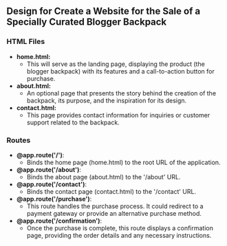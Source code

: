## Design for Create a Website for the Sale of a Specially Curated Blogger Backpack

### HTML Files

- **home.html:**
    - This will serve as the landing page, displaying the product (the blogger backpack) with its features and a call-to-action button for purchase.
- **about.html:**
    - An optional page that presents the story behind the creation of the backpack, its purpose, and the inspiration for its design.
- **contact.html:**
    - This page provides contact information for inquiries or customer support related to the backpack.

### Routes

- **@app.route('/')**:
    - Binds the home page (home.html) to the root URL of the application.
- **@app.route('/about')**:
    - Binds the about page (about.html) to the '/about' URL.
- **@app.route('/contact')**:
    - Binds the contact page (contact.html) to the '/contact' URL.
- **@app.route('/purchase')**:
    - This route handles the purchase process. It could redirect to a payment gateway or provide an alternative purchase method.
- **@app.route('/confirmation')**:
    - Once the purchase is complete, this route displays a confirmation page, providing the order details and any necessary instructions.